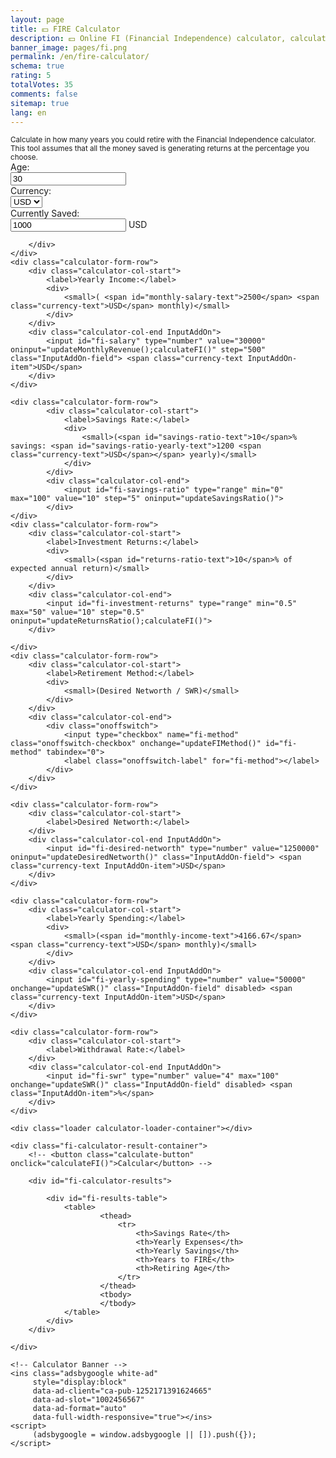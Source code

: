 ```yaml
---
layout: page
title: 💵 FIRE Calculator
description: 💵 Online FI (Financial Independence) calculator, calculate when you could retire and obtain financial independence / freedom.
banner_image: pages/fi.png
permalink: /en/fire-calculator/
schema: true
rating: 5
totalVotes: 35
comments: false
sitemap: true
lang: en
---
```

<small>
    Calculate in how many years you could retire with the Financial Independence calculator.
    This tool assumes that all the money saved is generating returns at the percentage you choose.
</small>
<div class="calculator-block  calculator-fi">
    <div class="calculator-form-row">
        <div class="calculator-col-start">
            <label>Age:</label>
        </div>
        <div class="calculator-col-end">
            <input id="fi-age" type="number" value="30" max="100" oninput="calculateFI()">
        </div>
    </div>
    <div class="calculator-form-row">
        <div class="calculator-col-start">
            <label>Currency:</label>
        </div>
        <div class="calculator-col-end">
            <select id="fi-fiat" onchange="updateCurrency()">
                <option>USD</option>
                <option>EUR</option>
            </select>
        </div>
    </div>
    <div class="calculator-form-row">
        <div class="calculator-col-start">
            <label>Currently Saved:</label>
        </div>
        <div class="calculator-col-end InputAddOn">
            <input id="fi-accumulated" type="number" value="1000" oninput="calculateFI()" step="500" class="InputAddOn-field"> <span class="currency-text InputAddOn-item">USD</span>
            
        </div>
    </div>
    <div class="calculator-form-row">
        <div class="calculator-col-start">
            <label>Yearly Income:</label>
            <div>
                <small>( <span id="monthly-salary-text">2500</span> <span class="currency-text">USD</span> monthly)</small>
            </div>
        </div>
        <div class="calculator-col-end InputAddOn">
            <input id="fi-salary" type="number" value="30000" oninput="updateMonthlyRevenue();calculateFI()" step="500" class="InputAddOn-field"> <span class="currency-text InputAddOn-item">USD</span>
        </div>
    </div>

    <div class="calculator-form-row">
            <div class="calculator-col-start">
                <label>Savings Rate:</label>
                <div>
                    <small>(<span id="savings-ratio-text">10</span>% savings: <span id="savings-ratio-yearly-text">1200 <span class="currency-text">USD</span></span> yearly)</small>
                </div>
            </div>
            <div class="calculator-col-end">
                <input id="fi-savings-ratio" type="range" min="0" max="100" value="10" step="5" oninput="updateSavingsRatio()">
            </div>
    </div>
    <div class="calculator-form-row">
        <div class="calculator-col-start">
            <label>Investment Returns:</label>
            <div>
                <small>(<span id="returns-ratio-text">10</span>% of expected annual return)</small>
            </div>
        </div>
        <div class="calculator-col-end">
            <input id="fi-investment-returns" type="range" min="0.5" max="50" value="10" step="0.5" oninput="updateReturnsRatio();calculateFI()">
        </div>

    </div>
    <div class="calculator-form-row">
        <div class="calculator-col-start">
            <label>Retirement Method:</label>
            <div>
                <small>(Desired Networth / SWR)</small>
            </div>
        </div>
        <div class="calculator-col-end">
            <div class="onoffswitch">
                <input type="checkbox" name="fi-method" class="onoffswitch-checkbox" onchange="updateFIMethod()" id="fi-method" tabindex="0">
                <label class="onoffswitch-label" for="fi-method"></label>
            </div>
        </div>
    </div>

    <div class="calculator-form-row">
        <div class="calculator-col-start">
            <label>Desired Networth:</label>
        </div>
        <div class="calculator-col-end InputAddOn">
            <input id="fi-desired-networth" type="number" value="1250000" oninput="updateDesiredNetworth()" class="InputAddOn-field"> <span class="currency-text InputAddOn-item">USD</span>
        </div>
    </div>

    <div class="calculator-form-row">
        <div class="calculator-col-start">
            <label>Yearly Spending:</label>
            <div>
                <small>(<span id="monthly-income-text">4166.67</span> <span class="currency-text">USD</span> monthly)</small>
            </div>
        </div>
        <div class="calculator-col-end InputAddOn">
            <input id="fi-yearly-spending" type="number" value="50000" onchange="updateSWR()" class="InputAddOn-field" disabled> <span class="currency-text InputAddOn-item">USD</span>
        </div>
    </div>

    <div class="calculator-form-row">
        <div class="calculator-col-start">
            <label>Withdrawal Rate:</label>
        </div>
        <div class="calculator-col-end InputAddOn">
            <input id="fi-swr" type="number" value="4" max="100" onchange="updateSWR()" class="InputAddOn-field" disabled> <span class="InputAddOn-item">%</span>
        </div>
    </div>

    <div class="loader calculator-loader-container"></div>
    
    <div class="fi-calculator-result-container">
        <!-- <button class="calculate-button" onclick="calculateFI()">Calcular</button> -->
        
        <div id="fi-calculator-results">

            <div id="fi-results-table">
                <table>
                        <thead>
                            <tr>
                                <th>Savings Rate</th>
                                <th>Yearly Expenses</th>
                                <th>Yearly Savings</th>
                                <th>Years to FIRE</th>
                                <th>Retiring Age</th>
                            </tr>
                        </thead>
                        <tbody>
                        </tbody>
                </table>
            </div>
        </div>

    </div>

    <!-- Calculator Banner -->
    <ins class="adsbygoogle white-ad"
         style="display:block"
         data-ad-client="ca-pub-1252171391624665"
         data-ad-slot="1002456567"
         data-ad-format="auto"
         data-full-width-responsive="true"></ins>
    <script>
         (adsbygoogle = window.adsbygoogle || []).push({});
    </script>
</div>

<script defer src="{{ site.baseurl }}/js/fi.js?{{site.time | date: '%s%N'}}"></script>
